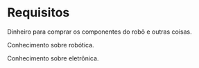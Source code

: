 # Requisitos

Dinheiro para comprar os componentes do robô e outras coisas.

Conhecimento sobre robótica.

Conhecimento sobre eletrônica.
